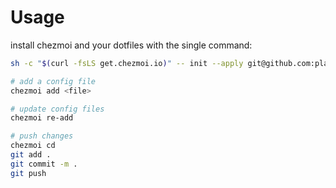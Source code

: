 
# Usage

install chezmoi and your dotfiles with the single command:
```sh
sh -c "$(curl -fsLS get.chezmoi.io)" -- init --apply git@github.com:platane/chezmoi
```

```sh
# add a config file
chezmoi add <file>

# update config files
chezmoi re-add

# push changes
chezmoi cd
git add .
git commit -m .
git push
```
